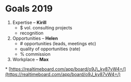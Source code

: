 # Goals 2019

1. Expertise – **Kirill**
   * $ vol. consulting projects
   * recognition
2. Opportunities – **Helen**
   * \# opportunities \(leads, meetings etc\)
   * quality of opportunities \(rate\)
   * % commission
3. Workplace – **Max**

\* [https://realtimeboard.com/app/board/o9J\_ky87vW4=/](https://realtimeboard.com/app/board/o9J_ky87vW4=/)

